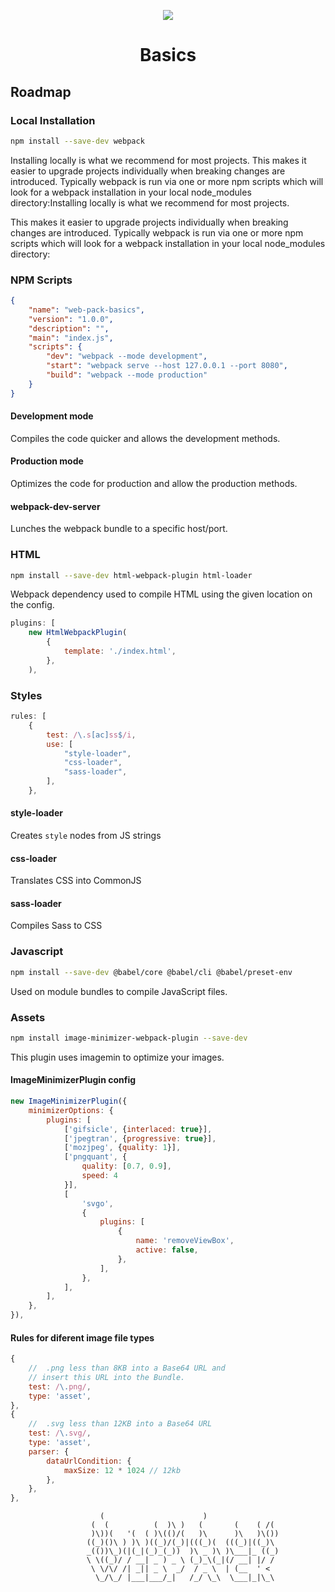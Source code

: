 
<p align="center">
<img src="https://webpack.js.org/icon-square-small-slack.9281492bb267314634b4.png" />
</p>

<h1 align="center">Basics</h1>

## Roadmap

### Local Installation

```bash
npm install --save-dev webpack
```

Installing locally is what we recommend for most projects. This makes it easier 
to upgrade projects individually when breaking changes are introduced. Typically
webpack is run via one or more npm scripts which will look for a webpack 
installation in your local node_modules directory:Installing locally is what we 
recommend for most projects. 

This makes it easier to upgrade projects individually when breaking changes are 
introduced. Typically webpack is run via one or more npm scripts which will look 
for a webpack installation in your local node_modules directory:

### NPM Scripts

```json
{
    "name": "web-pack-basics",
    "version": "1.0.0",
    "description": "",
    "main": "index.js",
    "scripts": {
        "dev": "webpack --mode development",
        "start": "webpack serve --host 127.0.0.1 --port 8080",
        "build": "webpack --mode production"
    }
}
```
#### Development mode
Compiles the code quicker and allows the development methods.
#### Production mode
Optimizes the code for production and allow the production methods.
#### webpack-dev-server
Lunches the webpack bundle to a specific host/port.


### HTML
```bash
npm install --save-dev html-webpack-plugin html-loader
```

Webpack dependency used to compile HTML using the given location on the config.

```js
plugins: [
    new HtmlWebpackPlugin(
        {
            template: './index.html',
        },
    ),
```

### Styles

```js
rules: [
    {
        test: /\.s[ac]ss$/i,
        use: [
            "style-loader",
            "css-loader",
            "sass-loader",
        ],
    },
```
#### style-loader
Creates `style` nodes from JS strings
#### css-loader
Translates CSS into CommonJS
#### sass-loader
Compiles Sass to CSS

### Javascript
```bash
npm install --save-dev @babel/core @babel/cli @babel/preset-env
```
Used on module bundles to compile JavaScript files.

### Assets
```bash
npm install image-minimizer-webpack-plugin --save-dev
```
This plugin uses imagemin to optimize your images.

#### ImageMinimizerPlugin config
```js
new ImageMinimizerPlugin({
    minimizerOptions: {
        plugins: [
            ['gifsicle', {interlaced: true}],
            ['jpegtran', {progressive: true}],
            ['mozjpeg', {quality: 1}],
            ['pngquant', {
                quality: [0.7, 0.9],
                speed: 4
            }],
            [
                'svgo',
                {
                    plugins: [
                        {
                            name: 'removeViewBox',
                            active: false,
                        },
                    ],
                },
            ],
        ],
    },
}),
```
#### Rules for diferent image file types 

```js
{
    //  .png less than 8KB into a Base64 URL and 
    // insert this URL into the Bundle. 
    test: /\.png/,
    type: 'asset',
},
{
    //  .svg less than 12KB into a Base64 URL 
    test: /\.svg/,
    type: 'asset',
    parser: {
        dataUrlCondition: {
            maxSize: 12 * 1024 // 12kb
        },
    },
},
```

                        (                      )  
                      (  (          (  )\ )   (       (    ( /(  
                      )\))(   '(  ( )\(()/(   )\      )\   )\()) 
                     ((_)()\ ) )\ )((_)/(_)|(((_)(  (((_)|((_)\  
                     _(())\_)(|(_|(_)_(_))  )\ _ )\ )\___|_ ((_) 
                     \ \((_)/ / __| _ ) _ \ (_)_\(_|(/ __| |/ /  
                      \ \/\/ /| _|| _ \  _/  / _ \  | (__  ' <   
                       \_/\_/ |___|___/_|   /_/ \_\  \___|_|\_\  
                                                      





